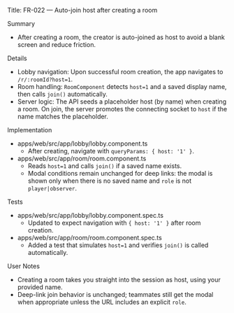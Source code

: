 Title: FR-022 — Auto-join host after creating a room

Summary
- After creating a room, the creator is auto-joined as host to avoid a blank screen and reduce friction.

Details
- Lobby navigation: Upon successful room creation, the app navigates to `/r/:roomId?host=1`.
- Room handling: `RoomComponent` detects `host=1` and a saved display name, then calls `join()` automatically.
- Server logic: The API seeds a placeholder host (by name) when creating a room. On join, the server promotes the connecting socket to `host` if the name matches the placeholder.

Implementation
- apps/web/src/app/lobby/lobby.component.ts
  - After creating, navigate with `queryParams: { host: '1' }`.
- apps/web/src/app/room/room.component.ts
  - Reads `host=1` and calls `join()` if a saved name exists.
  - Modal conditions remain unchanged for deep links: the modal is shown only when there is no saved name and `role` is not `player|observer`.

Tests
- apps/web/src/app/lobby/lobby.component.spec.ts
  - Updated to expect navigation with `{ host: '1' }` after room creation.
- apps/web/src/app/room/room.component.spec.ts
  - Added a test that simulates `host=1` and verifies `join()` is called automatically.

User Notes
- Creating a room takes you straight into the session as host, using your provided name.
- Deep-link join behavior is unchanged; teammates still get the modal when appropriate unless the URL includes an explicit `role`.
